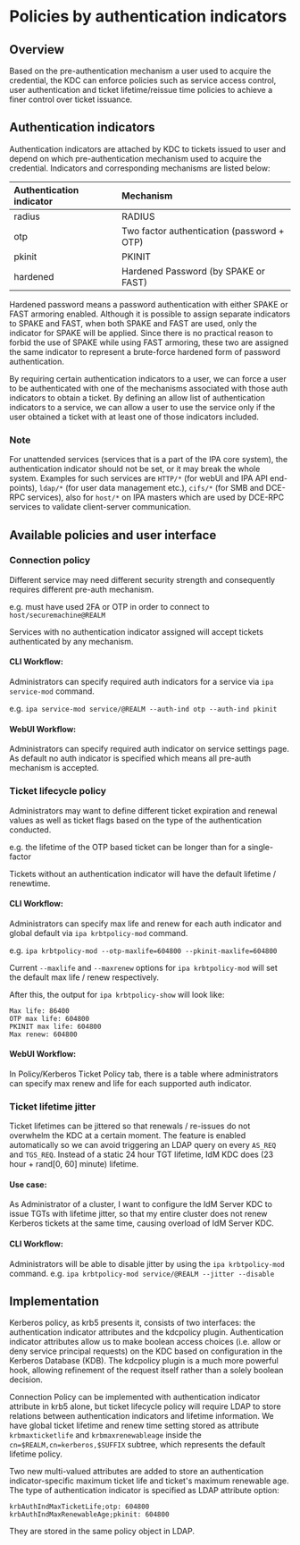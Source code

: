 # Policies by authentication indicators

## Overview

Based on the pre-authentication mechanism a user used to acquire the credential, 
the KDC can enforce policies such as service access control, 
user authentication and ticket lifetime/reissue time policies to achieve a finer control over ticket issuance.

## Authentication indicators

Authentication indicators are attached by KDC to tickets issued to user and depend on 
which pre-authentication mechanism used to acquire the credential. 
Indicators and corresponding mechanisms are listed below:

| Authentication indicator | Mechanism            |
|:------------------------ | :------------------- |
| radius                   | RADIUS               |
| otp                      | Two factor authentication (password + OTP) |
| pkinit                   | PKINIT               |
| hardened                 | Hardened Password (by SPAKE or FAST) |

Hardened password means a password authentication with either SPAKE or FAST armoring enabled. 
Although it is possible to assign separate indicators to SPAKE and FAST, when both SPAKE and FAST are used, 
only the indicator for SPAKE will be applied. 
Since there is no practical reason to forbid the use of SPAKE while using FAST armoring, 
these two are assigned the same indicator to represent a brute-force hardened form of password authentication.

By requiring certain authentication indicators to a user, we can force a user to be authenticated with one of 
the mechanisms associated with those auth indicators to obtain a ticket.
By defining an allow list of authentication indicators to a service, we can allow a user to use the service
only if the user obtained a ticket with at least one of those indicators included.

### Note

For unattended services (services that is a part of the IPA core system), the authentication indicator should not be set, 
or it may break the whole system. Examples for such services are `HTTP/*` (for webUI and IPA API end-points), 
`ldap/*` (for user data management etc.), `cifs/*` (for SMB and DCE-RPC services), 
also for `host/*` on IPA masters which are used by DCE-RPC services to validate client-server communication.

## Available policies and user interface

### Connection policy

Different service may need different security strength and consequently requires different pre-auth mechanism.

e.g. must have used 2FA or OTP in order to connect to `host/securemachine@REALM`

Services with no authentication indicator assigned will accept tickets authenticated by any mechanism.

#### CLI Workflow:

Administrators can specify required auth indicators for a service via `ipa service-mod` command.

e.g. `ipa service-mod service/@REALM --auth-ind otp --auth-ind pkinit`

#### WebUI Workflow:

Administrators can specify required auth indicator on service settings page. 
As default no auth indicator is specified which means all pre-auth mechanism is accepted.

### Ticket lifecycle policy

Administrators may want to define different ticket expiration and renewal values 
as well as ticket flags based on the type of the authentication conducted.

e.g. the lifetime of the OTP based ticket can be longer than for a single-factor

Tickets without an authentication indicator will have the default lifetime / renewtime.

#### CLI Workflow:

Administrators can specify max life and renew for each auth indicator and global default via `ipa krbtpolicy-mod` command.

e.g. `ipa krbtpolicy-mod --otp-maxlife=604800 --pkinit-maxlife=604800`

Current `--maxlife` and `--maxrenew` options for `ipa krbtpolicy-mod` will set the default max life / renew respectively.

After this, the output for `ipa krbtpolicy-show` will look like:

```
Max life: 86400
OTP max life: 604800
PKINIT max life: 604800
Max renew: 604800
```

#### WebUI Workflow:

In Policy/Kerberos Ticket Policy tab, there is a table 
where administrators can specify max renew and life for each supported auth indicator.

### Ticket lifetime jitter 
Ticket lifetimes can be jittered so that renewals / re-issues do not overwhelm the KDC at a certain moment. 
The feature is enabled automatically so we can avoid triggering an LDAP query on every `AS_REQ` and `TGS_REQ`. 
Instead of a static 24 hour TGT lifetime, IdM KDC does (23 hour + rand[0, 60] minute) lifetime. 

#### Use case: 
As Administrator of a cluster, I want to configure the IdM Server KDC to issue TGTs with lifetime jitter, so that my entire cluster does not renew Kerberos tickets at the same time, causing overload of IdM Server KDC.

#### CLI Workflow: 
Administrators will be able to disable jitter by using the `ipa krbtpolicy-mod` command. 
e.g. `ipa krbtpolicy-mod service/@REALM --jitter --disable` 

## Implementation

Kerberos policy, as krb5 presents it, consists of two interfaces: 
the authentication indicator attributes and the kdcpolicy plugin.
Authentication indicator attributes allow us to make boolean access choices
(i.e. allow or deny service principal requests) on the KDC based on configuration in the Kerberos Database (KDB).
The kdcpolicy plugin is a much more powerful hook, allowing refinement of the request itself rather than 
a solely boolean decision.

Connection Policy can be implemented with authentication indicator attribute in krb5 alone, 
but ticket lifecycle policy will require LDAP to store relations between authentication indicators
and lifetime information. We have global ticket lifetime and renew time setting stored as attribute 
`krbmaxticketlife` and `krbmaxrenewableage` inside the `cn=$REALM,cn=kerberos,$SUFFIX` subtree, 
which represents the default lifetime policy.

Two new multi-valued attributes are added to store an authentication
indicator-specific maximum ticket life and ticket's maximum renewable age. The
type of authentication indicator is specified as LDAP attribute option:

```
krbAuthIndMaxTicketLife;otp: 604800
krbAuthIndMaxRenewableAge;pkinit: 604800
```

They are stored in the same policy object in LDAP.
